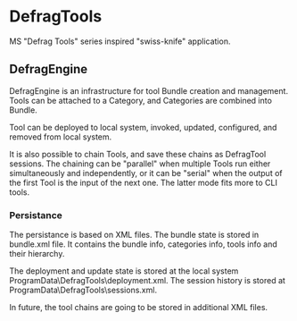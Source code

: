 # DefragTools
MS "Defrag Tools" series inspired "swiss-knife" application.

## DefragEngine
DefragEngine is an infrastructure for tool Bundle creation and management. Tools can be attached to a Category, and Categories are combined into Bundle.

Tool can be deployed to local system, invoked, updated, configured, and removed from local system.

It is also possible to chain Tools, and save these chains as DefragTool sessions. The chaining can be "parallel" when multiple Tools run either simultaneously and independently, or it can be "serial" when the output of the first Tool is the input of the next one. The latter mode fits more to CLI tools.

### Persistance
The persistance is based on XML files. The bundle state is stored in bundle.xml file. It contains the bundle info, categories info, tools info and their hierarchy.

The deployment and update state is stored at the local system ProgramData\DefragTools\deployment.xml. The session history is stored at  ProgramData\DefragTools\sessions.xml.

In future, the tool chains are going to be stored in additional XML files.